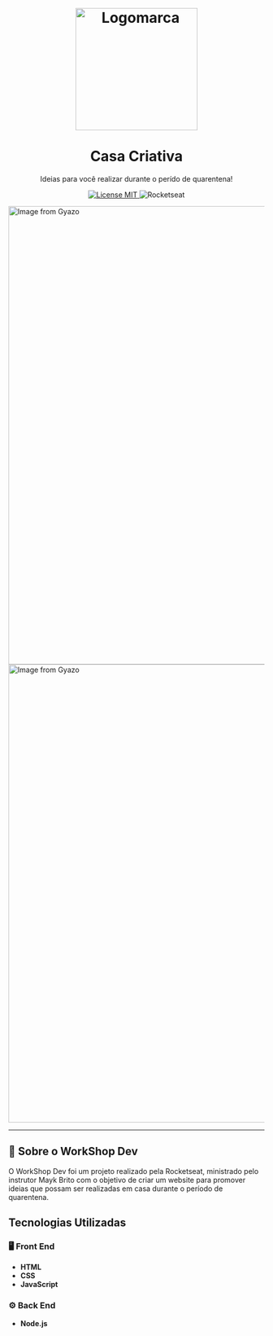 <h1 align="center">
<br>
  <img src="https://i.imgur.com/27pdZLL.png" alt="Logomarca" width="240">
<br>
<br>
Casa Criativa
</h1>

<p align="center">Ideias para você realizar durante o perído de quarentena!</p>

<p align="center">
  <a href="https://opensource.org/licenses/MIT">
    <img src="https://img.shields.io/badge/License-MIT-blue.svg" alt="License MIT">
  </a>    
    <img src="https://camo.githubusercontent.com/5cf08b70d6b8d6461312d17bdaebed7854f926ed/68747470733a2f2f696d672e736869656c64732e696f2f62616467652f6d61646525323062792d526f636b6574736561742d253233463839353244" alt="Rocketseat">
  
</p>

<div>
  <a href="https://gyazo.com/0c3d41970c926353f1141a6733cf785c"><img src="https://i.gyazo.com/0c3d41970c926353f1141a6733cf785c.gif" alt="Image from Gyazo" width="900"/></a>
  <a href="https://gyazo.com/9a15df6d59f13efa27add26d777423ae"><img src="https://i.gyazo.com/9a15df6d59f13efa27add26d777423ae.gif" alt="Image from Gyazo" width="900"/></a>
</div>

<hr />

## :rocket: Sobre o WorkShop Dev

O WorkShop Dev foi um projeto realizado pela Rocketseat, ministrado pelo instrutor Mayk Brito com o objetivo de criar um website para promover ideias que possam ser realizadas em casa durante o período de quarentena.

## Tecnologias Utilizadas

### 🖥 Front End

* **HTML** 
* **CSS** 
* **JavaScript**

### ⚙ Back End

* **Node.js** 
